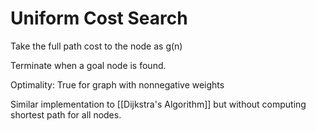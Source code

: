 # Uniform Cost Search
Take the full path cost to the node as g(n)

Terminate when a goal node is found.

Optimality: True for graph with nonnegative weights

Similar implementation to [[Dijkstra's Algorithm]] but without computing shortest path for all nodes.